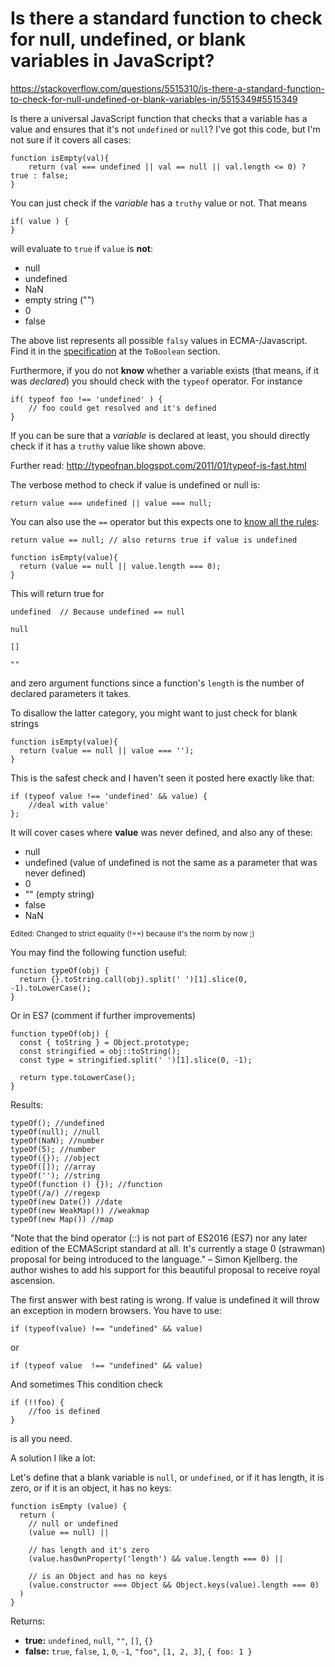 # Is there a standard function to check for null, undefined, or blank variables in JavaScript?
https://stackoverflow.com/questions/5515310/is-there-a-standard-function-to-check-for-null-undefined-or-blank-variables-in/5515349#5515349


Is there a universal JavaScript function that checks that a variable has a value and ensures that it's not `undefined` or `null`? I've got this code, but I'm not sure if it covers all cases:

    function isEmpty(val){
        return (val === undefined || val == null || val.length <= 0) ? true : false;
    }
    
    
You can just check if the *variable* has a `truthy` value or not. That means

    if( value ) {
    }

will evaluate to `true` if `value` is **not**:

 - null
 - undefined
 - NaN
 - empty string ("")
 - 0
 - false

The above list represents all possible `falsy` values in ECMA-/Javascript. Find it in the [specification][1] at the `ToBoolean` section.

Furthermore, if you do not **know** whether a variable exists (that means, if it was *declared*) you should check with the `typeof` operator. For instance

    if( typeof foo !== 'undefined' ) {
        // foo could get resolved and it's defined
    }

If you can be sure that a *variable* is declared at least, you should directly check if it has a `truthy` value like shown above.

Further read: http://typeofnan.blogspot.com/2011/01/typeof-is-fast.html


  [1]: https://www.ecma-international.org/ecma-262/5.1/#sec-9.2
  
  
  
  
The verbose method to check if value is undefined or null is:

    return value === undefined || value === null;

You can also use the `==` operator but this expects one to [know all the rules][1]:

    return value == null; // also returns true if value is undefined


  [1]: http://www.ecma-international.org/ecma-262/5.1/#sec-11.9.3





    function isEmpty(value){
      return (value == null || value.length === 0);
    }

This will return true for

    undefined  // Because undefined == null

    null

    []

    ""

and zero argument functions since a function's `length` is the number of declared parameters it takes.

To disallow the latter category, you might want to just check for blank strings

    function isEmpty(value){
      return (value == null || value === '');
    }
    
    
    
    
    
    
    
    
    
    
This is the safest check and I haven't seen it posted here exactly like that:

    if (typeof value !== 'undefined' && value) {
        //deal with value'
    };

It will cover cases where **value** was never defined, and also any of these:

 - null
 - undefined (value of undefined is not the same as a parameter that was never defined)
 - 0
 - "" (empty string)
 - false
 - NaN


<sub>Edited: Changed to strict equality (!==) because it's the norm by now ;)</sub>




You may find the following function useful: 

    function typeOf(obj) {
      return {}.toString.call(obj).split(' ')[1].slice(0, -1).toLowerCase();
    }

Or in ES7 (comment if further improvements)

    function typeOf(obj) {
      const { toString } = Object.prototype;
      const stringified = obj::toString();
      const type = stringified.split(' ')[1].slice(0, -1);
          
      return type.toLowerCase();
    }

Results:

    typeOf(); //undefined
    typeOf(null); //null
    typeOf(NaN); //number
    typeOf(5); //number
    typeOf({}); //object
    typeOf([]); //array
    typeOf(''); //string
    typeOf(function () {}); //function
    typeOf(/a/) //regexp
    typeOf(new Date()) //date
    typeOf(new WeakMap()) //weakmap
    typeOf(new Map()) //map

"Note that the bind operator (::) is not part of ES2016 (ES7) nor any later edition of the ECMAScript standard at all. It's currently a stage 0 (strawman) proposal for being introduced to the language." – Simon Kjellberg. the author wishes to add his support for this beautiful proposal to receive royal ascension.





The first answer with best rating is wrong. If value is undefined it will throw an exception in modern browsers. You have to use: 

    if (typeof(value) !== "undefined" && value)

or 

    if (typeof value  !== "undefined" && value)
    
    
    
And sometimes
This condition check


    if (!!foo) {
        //foo is defined
    }


is all you need.



A solution I like a lot:

Let's define that a blank variable is `null`, or `undefined`, or if it has length, it is zero, or if it is an object, it has no keys:

    function isEmpty (value) {
      return (
        // null or undefined
        (value == null) ||

        // has length and it's zero
        (value.hasOwnProperty('length') && value.length === 0) ||

        // is an Object and has no keys
        (value.constructor === Object && Object.keys(value).length === 0)
      )
    }

Returns:

- **true:** `undefined`, `null`, `""`, `[]`, `{}`
- **false:** `true`, `false`, `1`, `0`, `-1`, `"foo"`, `[1, 2, 3]`, `{ foo: 1 }`
    
    
    
    
    
    
    
    
    
    
    
    
